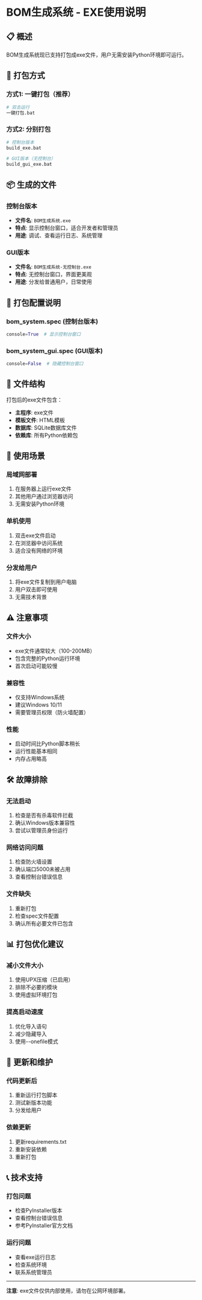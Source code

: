 # BOM生成系统 - EXE使用说明

## 📋 概述

BOM生成系统现已支持打包成exe文件，用户无需安装Python环境即可运行。

## 🚀 打包方式

### **方式1: 一键打包（推荐）**
```bash
# 双击运行
一键打包.bat
```

### **方式2: 分别打包**
```bash
# 控制台版本
build_exe.bat

# GUI版本（无控制台）
build_gui_exe.bat
```

## 📦 生成的文件

### **控制台版本**
- **文件名**: `BOM生成系统.exe`
- **特点**: 显示控制台窗口，适合开发者和管理员
- **用途**: 调试、查看运行日志、系统管理

### **GUI版本**
- **文件名**: `BOM生成系统-无控制台.exe`
- **特点**: 无控制台窗口，界面更美观
- **用途**: 分发给普通用户，日常使用

## 🔧 打包配置说明

### **bom_system.spec (控制台版本)**
```python
console=True  # 显示控制台窗口
```

### **bom_system_gui.spec (GUI版本)**
```python
console=False  # 隐藏控制台窗口
```

## 📁 文件结构

打包后的exe文件包含：
- **主程序**: exe文件
- **模板文件**: HTML模板
- **数据库**: SQLite数据库文件
- **依赖库**: 所有Python依赖包

## 🎯 使用场景

### **局域网部署**
1. 在服务器上运行exe文件
2. 其他用户通过浏览器访问
3. 无需安装Python环境

### **单机使用**
1. 双击exe文件启动
2. 在浏览器中访问系统
3. 适合没有网络的环境

### **分发给用户**
1. 将exe文件复制到用户电脑
2. 用户双击即可使用
3. 无需技术背景

## ⚠️ 注意事项

### **文件大小**
- exe文件通常较大（100-200MB）
- 包含完整的Python运行环境
- 首次启动可能较慢

### **兼容性**
- 仅支持Windows系统
- 建议Windows 10/11
- 需要管理员权限（防火墙配置）

### **性能**
- 启动时间比Python脚本稍长
- 运行性能基本相同
- 内存占用略高

## 🛠️ 故障排除

### **无法启动**
1. 检查是否有杀毒软件拦截
2. 确认Windows版本兼容性
3. 尝试以管理员身份运行

### **网络访问问题**
1. 检查防火墙设置
2. 确认端口5000未被占用
3. 查看控制台错误信息

### **文件缺失**
1. 重新打包
2. 检查spec文件配置
3. 确认所有必要文件已包含

## 📊 打包优化建议

### **减小文件大小**
1. 使用UPX压缩（已启用）
2. 排除不必要的模块
3. 使用虚拟环境打包

### **提高启动速度**
1. 优化导入语句
2. 减少隐藏导入
3. 使用--onefile模式

## 🔄 更新和维护

### **代码更新后**
1. 重新运行打包脚本
2. 测试新版本功能
3. 分发给用户

### **依赖更新**
1. 更新requirements.txt
2. 重新安装依赖
3. 重新打包

## 📞 技术支持

### **打包问题**
- 检查PyInstaller版本
- 查看控制台错误信息
- 参考PyInstaller官方文档

### **运行问题**
- 查看exe运行日志
- 检查系统环境
- 联系系统管理员

---

**注意**: exe文件仅供内部使用，请勿在公网环境部署。
